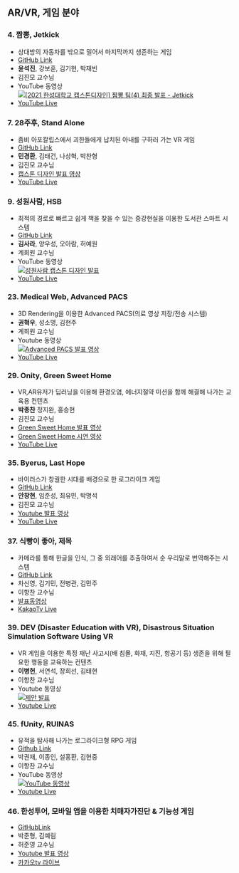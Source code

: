 ## AR/VR, 게임 분야

### 4. 짬뽕, Jetkick
- 상대방의 자동차를 밖으로 밀어서 마지막까지 생존하는 게임
- [GitHub Link](https://github.com/champon-capstone/jetkick)
- **윤석진**, 강보훈, 김기현, 박재빈
- 김진모 교수님
- YouTube 동영상 <br>
[![[2021 한성대학교 캡스톤디자인] 짬뽕 팀(4) 최종 발표 - Jetkick](https://img.youtube.com/vi/48IjZi64Fek/0.jpg)](https://www.youtube.com/watch?v=48IjZi64Fek)
- [YouTube Live](https://www.youtube.com/watch?v=_FBDSLkY76I)

### 7. 28주후, Stand Alone
- 좀비 아포칼립스에서 괴한들에게 납치된 아내를 구하러 가는 VR 게임
- [GitHub Link](https://github.com/28WeeksLater/ZombieGame)
- **민경환**, 김태건, 나상혁, 박찬형  
- 김진모 교수님
- [캡스톤 디자인 발표 영상](https://youtu.be/cADNHF9ddQo)
- [YouTube Live](https://youtu.be/iDiKts9F1sQ)

### 9. 성원사람, HSB
- 최적의 경로로 빠르고 쉽게 책을 찾을 수 있는 증강현실을 이용한 도서관 스마트 시스템 
- [GitHub Link](https://github.com/diddntjd99/ARLibrary)
- **김사라**, 양우성, 오아람, 허예원
- 계희원 교수님
- YouTube 동영상 <br>
[![성원사람 캡스톤 디자인 발표](https://img.youtube.com/vi/_WLetIuQOFY/0.jpg)](https://www.youtube.com/watch?v=_WLetIuQOFY)
- [YouTube Live](https://www.youtube.com/channel/UCfqej15qHXjcRmfN8pBLH9w) 

### 23. Medical Web, Advanced PACS
- 3D Rendering을 이용한 Advanced PACS(의료 영상 저장/전송 시스템)
- **권혁우**, 성소명, 김현주
- 계희원 교수님
- Youtube 동영상 <br>
[![Advanced PACS 발표 영상](https://img.youtube.com/vi/3dhiCGRXcjk/0.jpg)](https://youtu.be/3dhiCGRXcjk)
- [YouTube Live](https://youtu.be/Ha-_LJlTRX4)

### 29. Onity, Green Sweet Home
- VR,AR유저가 딥러닝을 이용해 환경오염, 에너지절약 미션을 함께 해결해 나가는 교육용 컨텐츠
- **박종찬** 정지완, 홍승현 
- 김진모 교수님
- [Green Sweet Home 발표 영상](https://www.youtube.com/watch?v=_aIbjnWPXYM)
- [Green Sweet Home 시연 영상](https://youtu.be/mvTdseX5jgs)
- [YouTube Live](https://www.youtube.com/channel/UCrY1-j6kaY_BZKinuZrJowA)

### 35. Byerus, Last Hope
- 바이러스가 창궐한 시대를 배경으로 한 로그라이크 게임
- [GitHub Link](https://github.com/727207e/CapStone_Roguelike)
- **안창현**, 임준성, 최유민, 박명석  
- 김진모 교수님
- [Youtube 발표 영상](https://youtu.be/HmMQrAQPd8g)
- [YouTube Live](https://youtu.be/_omvcv_StVk)

### 37. 식빵이 좋아, 제목
- 카메라를 통해 한글을 인식, 그 중 외래어를 추출하여서 순 우리말로 번역해주는 시스템
- [GitHub Link](https://github.com/kimkim5253/CapstoneDesignCode)
- 차신영, 김기민, 전병관, 김민주
- 이항찬 교수님
- [발표동영상](https://www.youtube.com/watch?v=kjoSdW7X-4s&feature=youtu.be)
- [KakaoTv Live](https://tv.kakao.com/channel/3834571)

### 39. DEV (Disaster Education with VR), Disastrous Situation Simulation Software Using VR
-  VR 게임을 이용한 특정 재난 사고시(배 침몰, 화재, 지진, 항공기 등) 생존을 위해 필요한 행동을 교육하는 컨텐츠
- **이병헌**, 서연석, 장희선, 김태현
- 이항찬 교수님
- Youtube 동영상 <br/>
 [![제안 발표](https://img.youtube.com/vi/vNisqauU2_s/0.jpg)](https://youtu.be/xs_Jw70G9TA)
- [Youtube Live](https://www.youtube.com/channel/UC1By8LoiEwdIUAn4H-0wdXQ)

### 45. fUnity, RUINAS
- 유적을 탐사해 나가는  로그라이크형 RPG 게임
- [Github Link](https://github.com/rnjswo9578/capstone-design)
- 박권재, 이종인, 설홍환, 김현중
- 이항찬 교수님
- YouTube 동영상 <br>
  [![YouTube 동영상](https://img.youtube.com/vi/RL4EX9SM3AM/0.jpg)](https://youtu.be/RL4EX9SM3AM) 
- [Youtube Live](https://youtu.be/loic7ttUEmA)

### 46. 한성투어,  모바일 앱을 이용한 치매자가진단 & 기능성 게임
- [GitHubLink](https://github.com/june1921/AntiDementia)
- 박준형, 김예림
- 허준영 교수님
- [Youtube 발표 영상](https://www.youtube.com/watch?v=4Z9jbI69Wo4)
- [카카오tv 라이브](https://tv.kakao.com/channel/3834230)
